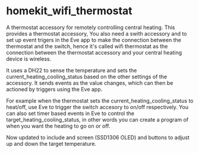 # homekit_wifi_thermostat

A thermostat accessory for remotely controlling central heating.
This provides a thermostat accessory, You also need a swith accessory and to set up event trigers in the Eve app to make the 
connection between the thermostat and the switch, hence it's called wifi thermostat as the connection between the thermostat 
accessory and your central heating device is wireless.

It uses a DH22 to sense the temperature and sets the current_heating_cooling_status based on the other settings of the 
accessory. It sends events as the value changes, which can then be actioned by triggers using the Eve app.

For example when the thermostat sets the current_heating_cooling_status to heat/off, use Eve to trigger the switch accesory 
to on/off respectively. You can also set timer based events in Eve to control the target_heating_cooling_status, in other 
words you can create a program of when you want the heating to go on or off. 

Now updated to include and screen (SSD1306 OLED) and buttons to adjust up and down the target temperature. 
